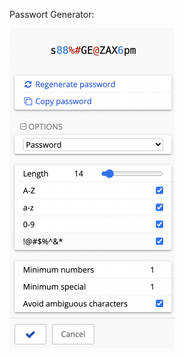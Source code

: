 

Passwort Generator:

<img src="fig/image-20210914102713868.png" alt="image-20210914102713868" style="zoom:50%;" />